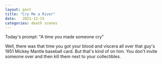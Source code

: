 ```yaml
---
layout: post
title: "Cry Me a River"
date:   2021-12-15
categories: death scenes
---
```

Today's prompt: "A time you made someone cry"

Well, there was that time you got your blood and viscera all over that guy's 1951 Mickey Mantle baseball card. But that's kind of on him. You don't invite someone over and then kill them next to your collectibles.
